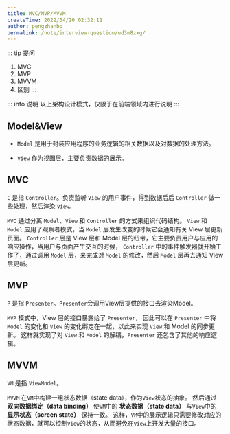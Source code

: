 ```yaml
---
title: MVC/MVP/MVVM
createTime: 2022/04/20 02:32:11
author: pengzhanbo
permalink: /note/interview-question/ud3m8zxg/
---
```


::: tip 提问
1. MVC
2. MVP
3. MVVM
4. 区别
:::

::: info 说明
以上架构设计模式，仅限于在前端领域内进行说明
:::

## Model&View

- `Model` 是用于封装应用程序的业务逻辑的相关数据以及对数据的处理方法。

- `View` 作为视图层，主要负责数据的展示。

## MVC

`C` 是指 `Controller`。负责监听 `View` 的用户事件，得到数据后后 `Controller` 做一些处理，然后渲染 `View`。

`MVC` 通过分离 `Model`、`View` 和 `Controller` 的方式来组织代码结构。
`View` 和 `Model` 应用了观察者模式，当 `Model` 层发生改变的时候它会通知有关 View 层更新页面。
`Controller` 层是 View 层和 Model 层的纽带，它主要负责用户与应用的响应操作，当用户与页面产生交互的时候，
`Controller` 中的事件触发器就开始工作了，通过调用 `Model` 层，来完成对 `Model` 的修改，然后 `Model` 层再去通知 View 层更新。

## MVP

`P` 是指 `Presenter`。`Presenter`会调用View层提供的接口去渲染Model。

`MVP` 模式中，View 层的接口暴露给了 `Presenter`， 
因此可以在 `Presenter` 中将 `Model` 的变化和 `View` 的变化绑定在一起，以此来实现 `View` 和 Model 的同步更新。
这样就实现了对 `View` 和 `Model` 的解耦，`Presenter` 还包含了其他的响应逻辑。

## MVVM

`VM` 是指 `ViewModel`。

`MVVM` 在`VM`中构建一组状态数据（state data），作为`View`状态的抽象。
然后通过 __双向数据绑定（data binding）__ 使`VM`中的 __状态数据（state data）__ 与`View`中的 __显示状态（screen state）__ 保持一致。
这样，`VM`中的展示逻辑只需要修改对应的状态数据，就可以控制`View`的状态，从而避免在`View`上开发大量的接口。
